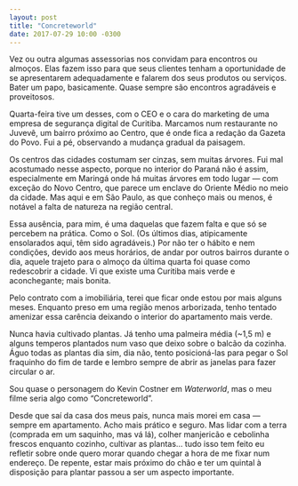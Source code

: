 ```yaml
---
layout: post
title: "Concreteworld"
date: 2017-07-29 10:00 -0300
---
```

Vez ou outra algumas assessorias nos convidam para encontros ou almoços. Elas fazem isso para que seus clientes tenham a oportunidade de se apresentarem adequadamente e falarem dos seus produtos ou serviços. Bater um papo, basicamente. Quase sempre são encontros agradáveis e proveitosos.

Quarta-feira tive um desses, com o CEO e o cara do marketing de uma empresa de segurança digital de Curitiba. Marcamos num restaurante no Juvevê, um bairro próximo ao Centro, que é onde fica a redação da Gazeta do Povo. Fui a pé, observando a mudança gradual da paisagem.

Os centros das cidades costumam ser cinzas, sem muitas árvores. Fui mal acostumado nesse aspecto, porque no interior do Paraná não é assim, especialmente em Maringá onde há muitas árvores em todo lugar — com exceção do Novo Centro, que parece um enclave do Oriente Médio no meio da cidade. Mas aqui e em São Paulo, as que conheço mais ou menos, é notável a falta de natureza na região central.

Essa ausência, para mim, é uma daquelas que fazem falta e que só se percebem na prática. Como o Sol. (Os últimos dias, atipicamente ensolarados aqui, têm sido agradáveis.) Por não ter o hábito e nem condições, devido aos meus horários, de andar por outros bairros durante o dia, aquele trajeto para o almoço da última quarta foi quase como redescobrir a cidade. Vi que existe uma Curitiba mais verde e aconchegante; mais bonita.

Pelo contrato com a imobiliária, terei que ficar onde estou por mais alguns meses. Enquanto preso em uma região menos arborizada, tenho tentado amenizar essa carência deixando o interior do apartamento mais verde.

Nunca havia cultivado plantas. Já tenho uma palmeira média (~1,5 m) e alguns temperos plantados num vaso que deixo sobre o balcão da cozinha. Águo todas as plantas dia sim, dia não, tento posicioná-las para pegar o Sol fraquinho do fim de tarde e lembro sempre de abrir as janelas para fazer circular o ar.

Sou quase o personagem do Kevin Costner em _Waterworld_, mas o meu filme seria algo como “Concreteworld”.

Desde que saí da casa dos meus pais, nunca mais morei em casa — sempre em apartamento. Acho mais prático e seguro. Mas lidar com a terra (comprada em um saquinho, mas vá lá), colher manjericão e cebolinha frescos enquanto cozinho, cultivar as plantas… tudo isso tem feito eu refletir sobre onde quero morar quando chegar a hora de me fixar num endereço. De repente, estar mais próximo do chão e ter um quintal à disposição para plantar passou a ser um aspecto importante.

